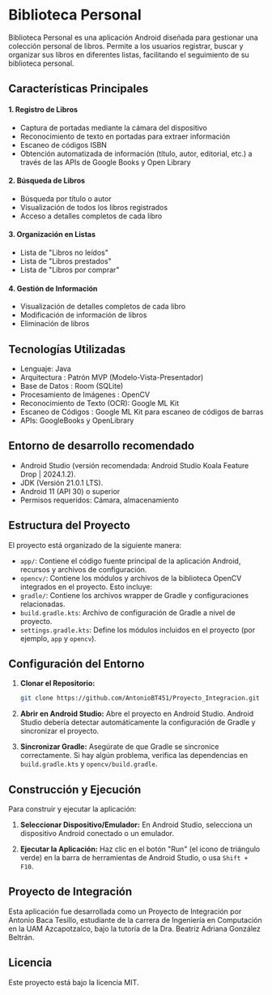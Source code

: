 # Biblioteca Personal

Biblioteca Personal es una aplicación Android diseñada para gestionar una colección personal de libros. Permite a los usuarios registrar, buscar y organizar sus libros en diferentes listas, facilitando el seguimiento de su biblioteca personal.

## Características Principales

#### 1. Registro de Libros
- Captura de portadas mediante la cámara del dispositivo
- Reconocimiento de texto en portadas para extraer información
- Escaneo de códigos ISBN
- Obtención automatizada de información (título, autor, editorial, etc.) a través de las APIs de Google Books y Open Library

#### 2. Búsqueda de Libros
- Búsqueda por título o autor
- Visualización de todos los libros registrados
- Acceso a detalles completos de cada libro

#### 3. Organización en Listas
- Lista de "Libros no leídos"
- Lista de "Libros prestados"
- Lista de "Libros por comprar"

#### 4. Gestión de Información
- Visualización de detalles completos de cada libro
- Modificación de información de libros
- Eliminación de libros

## Tecnologías Utilizadas
- Lenguaje: Java
- Arquitectura : Patrón MVP (Modelo-Vista-Presentador)
- Base de Datos : Room (SQLite)
- Procesamiento de Imágenes : OpenCV
- Reconocimiento de Texto (OCR): Google ML Kit
- Escaneo de Códigos : Google ML Kit para escaneo de códigos de barras
- APIs: GoogleBooks y OpenLibrary

## Entorno de desarrollo recomendado

- Android Studio (versión recomendada: Android Studio Koala Feature Drop | 2024.1.2).
- JDK (Versión 21.0.1 LTS).
- Android 11 (API 30) o superior
- Permisos requeridos: Cámara, almacenamiento

## Estructura del Proyecto

El proyecto está organizado de la siguiente manera:

- `app/`: Contiene el código fuente principal de la aplicación Android, recursos y archivos de configuración.
- `opencv/`: Contiene los módulos y archivos de la biblioteca OpenCV integrados en el proyecto. Esto incluye:
- `gradle/`: Contiene los archivos wrapper de Gradle y configuraciones relacionadas.
- `build.gradle.kts`: Archivo de configuración de Gradle a nivel de proyecto.
- `settings.gradle.kts`: Define los módulos incluidos en el proyecto (por ejemplo, `app` y `opencv`).


## Configuración del Entorno

1.  **Clonar el Repositorio:**
    ```bash
    git clone https://github.com/AntonioBT451/Proyecto_Integracion.git
    ```

2.  **Abrir en Android Studio:**
    Abre el proyecto en Android Studio. Android Studio debería detectar automáticamente la configuración de Gradle y sincronizar el proyecto.

3.  **Sincronizar Gradle:**
    Asegúrate de que Gradle se sincronice correctamente. Si hay algún problema, verifica las dependencias en `build.gradle.kts` y `opencv/build.gradle`.

## Construcción y Ejecución

Para construir y ejecutar la aplicación:

1.  **Seleccionar Dispositivo/Emulador:**
    En Android Studio, selecciona un dispositivo Android conectado o un emulador.

2.  **Ejecutar la Aplicación:**
    Haz clic en el botón "Run" (el icono de triángulo verde) en la barra de herramientas de Android Studio, o usa `Shift + F10`.

## Proyecto de Integración
Esta aplicación fue desarrollada como un Proyecto de Integración por Antonio Baca Tesillo, estudiante de la carrera de Ingeniería en Computación en la UAM Azcapotzalco, bajo la tutoría de la Dra. Beatriz Adriana González Beltrán.

## Licencia

Este proyecto está bajo la licencia MIT.
